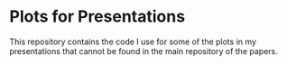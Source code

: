 # Plots for Presentations
This repository contains the code I use for some of the plots in my presentations that cannot be found in the main repository of the papers.
